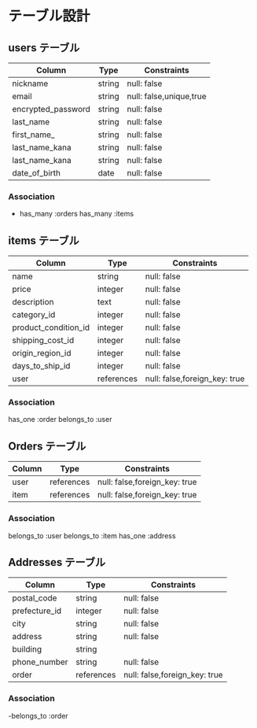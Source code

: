 # テーブル設計

## users テーブル

| Column                 | Type    | Constraints    |
| ----------------       | ------  | -----------    |
| nickname               | string  | null: false    |
| email                  | string  | null: false,unique,true |
| encrypted_password     | string  | null: false    |
| last_name              | string  | null: false    |
| first_name_            | string  | null: false    |
| last_name_kana         | string  | null: false    |
| last_name_kana         | string  | null: false    |
| date_of_birth          | date    | null: false    |


### Association
- has_many :orders
  has_many :items

## items テーブル

| Column        | Type       | Constraints       |
| ------        | ------     | -----------       |
| name          | string     | null: false       | 
| price         | integer    | null: false       | 
| description   | text       | null: false       | 
| category_id      | integer     | null: false       |
| product_condition_id   | integer |null: false      |
| shipping_cost_id   | integer     | null: false     |
| origin_region_id   | integer     | null: false     |
| days_to_ship_id    | integer     | null: false     |
| user            | references    | null: false,foreign_key: true| 

### Association

has_one :order
belongs_to :user

## Orders テーブル

| Column     | Type       | Constraints |
| -------    | ---------- | ----------- |
| user       | references | null: false,foreign_key: true |
| item       | references | null: false,foreign_key: true |

### Association

belongs_to :user
belongs_to :item
has_one :address


## Addresses テーブル

| Column        | Type        | Constraints |
| ------        | ----------  | ----------- |
| postal_code   | string      | null: false |
| prefecture_id | integer     | null: false |
| city          | string      | null: false |
| address       | string      | null: false |
| building      | string      |  |
| phone_number  | string      | null: false |
| order         | references | null: false,foreign_key: true | 

### Association

-belongs_to :order

